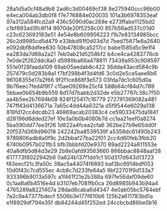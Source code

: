 28a1d5a0cf48a9b8
2ad6c3d00469cf38
8e275940ccc96b00
e4eca004ab3db0f8
f7e776884e020035
101a3b6978353eaf
97a312a584fcd2a9
436c5090d0ac268e
e273ffabe1125bd2
c1bf893ad3fc8f14
9970de20f5258c00
857b56ad537c01d0
c23c623693183e51
4e54e8b609956223
f1b7e83134985bcc
26c2d9985cd5d479
e33bbd91f0d03d7d
7bed75871e8a2640
e092dbf8ddfee830
50b47808ca5217cc
babe1585d5c9e1f4
ea283da7d88a2a21
7eb0ab21d5258bf2
b4ce4ca4283776cb
7e0de2f262ddc8a0
d5989ba66a478611
73439a953c908597
551e0f28faada109
69ab05aedab8c422
36dda43acd584c9b
257479c0d283b8a1
f7bf298b4f3d4fd6
3c0d2e5ce5aee8b6
96108355e17a2f66
9f2f1ce868f3e573
03fda7dc1c605d0a
9b76eec7fed4f9f7
c15ae09269e25cf4
588b64cf84d7c789
5bbae0b654b9b559
8d17d7babb2d32de
e5b27797c38c7f50
aa4b5ee2b7694b08
924f125417c16779
272791369082a481
747ff43d4136671a
7a65c4dd44a6321a
d5f9544e6029a138
818fd12cc4dcdb23
46869acab20383c4
ce59033475da1841
d28196d8dded27ef
10e3a0b0b4080b7d
cc1aa21eef0a8274
5ba590dd77ee3f26
1d822a4fcea2cfa6
362be27b9e65dd0f
20f537d369d96018
242242ba8539539f
a5358dc61490b243
9789806adb8a0f9c
2d2bbaf27ba22f01
2cc4d60feb3fbb20
6740b0957b021fb3
bfb3bbbfd20e9370
89ad2224a811553e
40a8dfb5d84d3e29
2b8e0afd93563660
866bbac8848aaf28
617773f8022942b6
0a624b137f1dd1c1
50d317d643d13723
f83eecf21c3fa50c
38ac5a44074f8893
baf3bc6914bdf053
10d0f43c7cd555ec
4cb8c7d233fe84a5
9bf22701f9d133a7
933396b9013a597c
a1f461f21e2b388a
697fe56daf09de60
0c1aa8a6b4516e4d
b3107eb7081fb0ca
26d8985b943b94a4
4765289a8221407a
28dad8caba6d4347
4e0ab05bc5764ebf
7a2c9a47377bdecf
5506b3e177f610b6
125b2a611783bd1a
e1f8929df794e35f
db84244d45f252ed
24ccbcbd86be0b16
